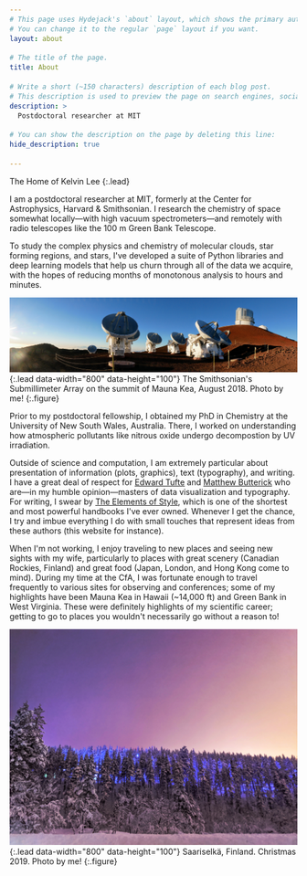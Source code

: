 ```yaml
---
# This page uses Hydejack's `about` layout, which shows the primary author's picture and about text at the top.
# You can change it to the regular `page` layout if you want.
layout: about

# The title of the page.
title: About

# Write a short (~150 characters) description of each blog post.
# This description is used to preview the page on search engines, social media, etc.
description: >
  Postdoctoral researcher at MIT

# You can show the description on the page by deleting this line:
hide_description: true

---
```


The Home of Kelvin Lee
{:.lead}

I am a postdoctoral researcher at MIT, formerly at the Center for Astrophysics, Harvard & Smithsonian. I research the chemistry of space somewhat locally—with high vacuum spectrometers—and remotely with radio telescopes like the 100 m Green Bank Telescope.

To study the complex physics and chemistry of molecular clouds, star forming regions, and stars, I've developed a suite of Python libraries and deep learning models that help us churn through all of the data we acquire, with the hopes of reducing months of monotonous analysis to hours and minutes.

![SMA](/assets/img/sma.jpg){:.lead data-width="800" data-height="100"}
The Smithsonian's Submillimeter Array on the summit of Mauna Kea, August 2018. Photo by me!
{:.figure}

Prior to my postdoctoral fellowship, I obtained my PhD in Chemistry at the University of New South Wales, Australia. There, I worked on understanding how atmospheric pollutants like nitrous oxide undergo decompostion by UV irradiation.

Outside of science and computation, I am extremely particular about presentation of information (plots, graphics), text (typography), and writing. I have a great deal of respect for [Edward Tufte](https://www.edwardtufte.com/) and [Matthew Butterick](https://practicaltypography.com/) who are—in my humble opinion—masters of data visualization and typography. For writing, I swear by [The Elements of Style](https://en.wikipedia.org/wiki/The_Elements_of_Style), which is one of the shortest and most powerful handbooks I've ever owned. Whenever I get the chance, I try and imbue everything I do with small touches that represent ideas from these authors (this website for instance).

When I'm not working, I enjoy traveling to new places and seeing new sights with my wife, particularly to places with great scenery (Canadian Rockies, Finland) and great food (Japan, London, and Hong Kong come to mind). During my time at the CfA, I was fortunate enough to travel frequently to various sites for observing and conferences; some of my highlights have been Mauna Kea in Hawaii (~14,000 ft) and Green Bank in West Virginia. These were definitely highlights of my scientific career; getting to go to places you wouldn't necessarily go without a reason to!

 ![finland](/assets/img/finland.jpg){:.lead data-width="800" data-height="100"}
Saariselkä, Finland. Christmas 2019. Photo by me!
{:.figure}
